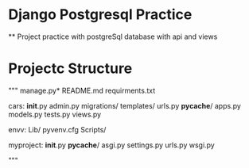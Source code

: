 # Django Postgresql Practice

** Project practice with postgreSql database with api and views

# Projectc Structure 

"""
manage.py*  README.md  requirments.txt

cars:
__init__.py   admin.py  migrations/  templates/  urls.py
__pycache__/  apps.py   models.py    tests.py    views.py

envv:
Lib/  pyvenv.cfg  Scripts/

myproject:
__init__.py  __pycache__/  asgi.py  settings.py  urls.py  wsgi.py

"""
